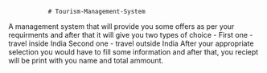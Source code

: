                # Tourism-Management-System
               
A management system that will provide you some offers as per your requirments
and after that it will give you two types of choice -
First one - travel inside India
Second one - travel outside India
After your appropriate selection you would have to fill some information and after that, you reciept will be print with you name and total ammount.
